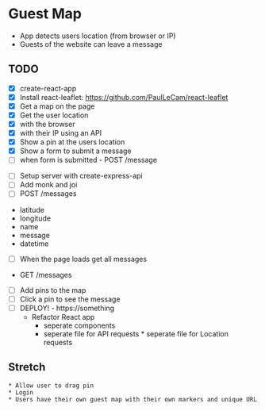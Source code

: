 # Guest Map

- App detects users location (from browser or IP)
- Guests of the website can leave a message

## TODO

- [x] create-react-app
- [x] Install react-leaflet: https://github.com/PaulLeCam/react-leaflet
- [x] Get a map on the page
- [x] Get the user location
- [x] with the browser
- [x] with their IP using an API
- [x] Show a pin at the users location
- [x] Show a form to submit a message
- [ ] when form is submitted - POST /message

* [ ] Setup server with create-express-api
* [ ] Add monk and joi
* [ ] POST /messages

- latitude
- longitude
- name
- message
- datetime

* [ ] When the page loads get all messages

- GET /messages

* [ ] Add pins to the map
* [ ] Click a pin to see the message
* [ ] DEPLOY! - https://something
  - Refactor React app
    - seperate components
    - seperate file for API requests \* seperate file for Location requests

## Stretch

    * Allow user to drag pin
    * Login
    * Users have their own guest map with their own markers and unique URL
